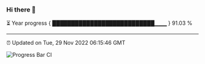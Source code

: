 ### Hi there 👋

⏳ Year progress { ███████████████████████████▁▁▁ } 91.03 %

---

⏰ Updated on Tue, 29 Nov 2022 06:15:46 GMT

![Progress Bar CI](https://github.com/liununu/liununu/workflows/Progress%20Bar%20CI/badge.svg)
